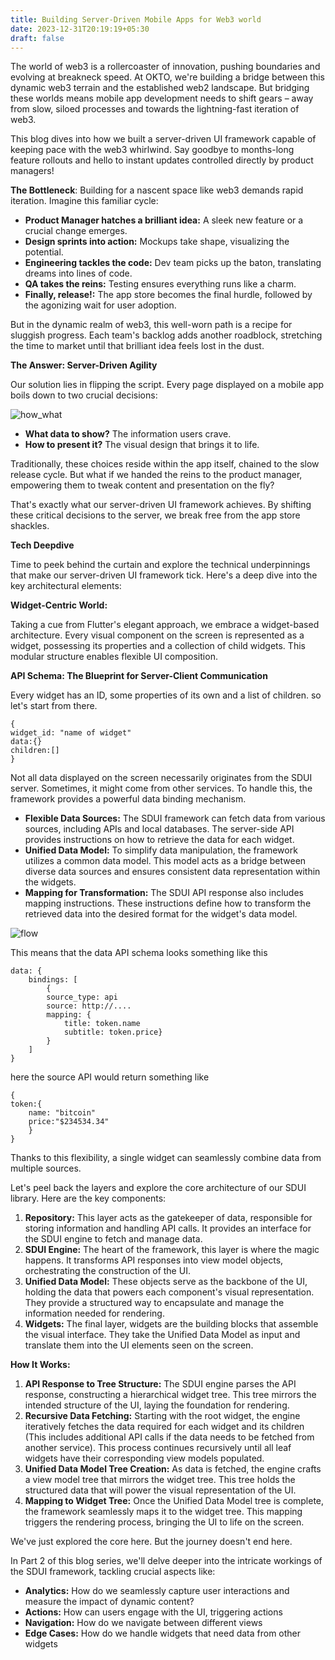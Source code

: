 ```yaml
---
title: Building Server-Driven Mobile Apps for Web3 world
date: 2023-12-31T20:19:19+05:30
draft: false
---
```



The world of web3 is a rollercoaster of innovation, pushing boundaries and evolving at breakneck speed. At OKTO, we're building a bridge between this dynamic web3 terrain and the established web2 landscape. But bridging these worlds means mobile app development needs to shift gears – away from slow, siloed processes and towards the lightning-fast iteration of web3.

This blog dives into how we built a server-driven UI framework capable of keeping pace with the web3 whirlwind. Say goodbye to months-long feature rollouts and hello to instant updates controlled directly by product managers!

**The Bottleneck**: Building for a nascent space like web3 demands rapid iteration. Imagine this familiar cycle:

- **Product Manager hatches a brilliant idea:** A sleek new feature or a crucial change emerges.
- **Design sprints into action:** Mockups take shape, visualizing the potential.
- **Engineering tackles the code:** Dev team picks up the baton, translating dreams into lines of code.
- **QA takes the reins:** Testing ensures everything runs like a charm.
- **Finally, release!:** The app store becomes the final hurdle, followed by the agonizing wait for user adoption.

But in the dynamic realm of web3, this well-worn path is a recipe for sluggish progress. Each team's backlog adds another roadblock, stretching the time to market until that brilliant idea feels lost in the dust.

**The Answer: Server-Driven Agility**

Our solution lies in flipping the script. Every page displayed on a mobile app boils down to two crucial decisions:

![how_what](/notes/images/how_what.png)


- **What data to show?** The information users crave.
- **How to present it?** The visual design that brings it to life.

Traditionally, these choices reside within the app itself, chained to the slow release cycle. But what if we handed the reins to the product manager, empowering them to tweak content and presentation on the fly?

That's exactly what our server-driven UI framework achieves. By shifting these critical decisions to the server, we break free from the app store shackles. 

  

**Tech Deepdive**

  

Time to peek behind the curtain and explore the technical underpinnings that make our server-driven UI framework tick. Here's a deep dive into the key architectural elements:

**Widget-Centric World:**

Taking a cue from Flutter's elegant approach, we embrace a widget-based architecture. Every visual component on the screen is represented as a widget, possessing its properties and a collection of child widgets. This modular structure enables flexible UI composition.


**API Schema: The Blueprint for Server-Client Communication**

Every widget has an ID, some properties of its own and a list of children. so let's start from there. 

```
{
widget_id: "name of widget"
data:{}
children:[]
}
```

Not all data displayed on the screen necessarily originates from the SDUI server. Sometimes, it might come from other services. To handle this, the framework provides a powerful data binding mechanism.

- **Flexible Data Sources:** The SDUI framework can fetch data from various sources, including APIs and local databases. The server-side API provides instructions on how to retrieve the data for each widget.
- **Unified Data Model:** To simplify data manipulation, the framework utilizes a common data model. This model acts as a bridge between diverse data sources and ensures consistent data representation within the widgets.
- **Mapping for Transformation:** The SDUI API response also includes mapping instructions. These instructions define how to transform the retrieved data into the desired format for the widget's data model.

![flow](/notes/images/engine_flow.png)

This means that the data API schema looks something like this  

```
data: {
	bindings: [
		{
		source_type: api
		source: http://....
		mapping: {
			title: token.name
			subtitle: token.price}
		}
	]
} 
```

here the source API would return something like

```
{
token:{
	name: "bitcoin"
	price:"$234534.34"
	}
}
```

Thanks to this flexibility, a single widget can seamlessly combine data from multiple sources. 

Let's peel back the layers and explore the core architecture of our SDUI library. Here are the key components:

1. **Repository:** This layer acts as the gatekeeper of data, responsible for storing information and handling API calls. It provides an interface for the SDUI engine to fetch and manage data.
2. **SDUI Engine:** The heart of the framework, this layer is where the magic happens. It transforms API responses into view model objects, orchestrating the construction of the UI.
3. **Unified Data Model:** These objects serve as the backbone of the UI, holding the data that powers each component's visual representation. They provide a structured way to encapsulate and manage the information needed for rendering.
4. **Widgets:** The final layer, widgets are the building blocks that assemble the visual interface. They take the Unified Data Model as input and translate them into the UI elements seen on the screen.

**How It Works:**

1. **API Response to Tree Structure:** The SDUI engine parses the API response, constructing a hierarchical widget tree. This tree mirrors the intended structure of the UI, laying the foundation for rendering.
2. **Recursive Data Fetching:** Starting with the root widget, the engine iteratively fetches the data required for each widget and its children (This includes additional API calls if the data needs to be fetched from another service). This process continues recursively until all leaf widgets have their corresponding view models populated.
3. **Unified Data Model Tree Creation:** As data is fetched, the engine crafts a view model tree that mirrors the widget tree. This tree holds the structured data that will power the visual representation of the UI.
4. **Mapping to Widget Tree:** Once the Unified Data Model tree is complete, the framework seamlessly maps it to the widget tree. This mapping triggers the rendering process, bringing the UI to life on the screen.

We've just explored the core here. But the journey doesn't end here.

In Part 2 of this blog series, we'll delve deeper into the intricate workings of the SDUI framework, tackling crucial aspects like:

- **Analytics:** How do we seamlessly capture user interactions and measure the impact of dynamic content?
- **Actions:** How can users engage with the UI, triggering actions
- **Navigation:** How do we navigate between different views 
- **Edge Cases:** How do we handle widgets that need data from other widgets